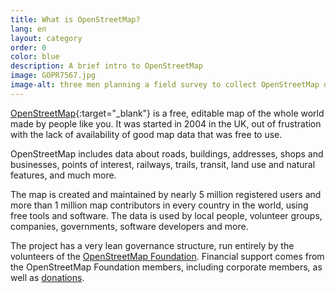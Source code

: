 ```yaml
---
title: What is OpenStreetMap?
lang: en
layout: category
order: 0
color: blue
description: A brief intro to OpenStreetMap
image: GOPR7567.jpg
image-alt: three men planning a field survey to collect OpenStreetMap data
---
```


[OpenStreetMap](https://openstreetmap.org){:target="_blank"} is a free, editable map of the whole world made by people like you. It was started in 2004 in the UK, out of frustration with the lack of availability of good map data that was free to use.

OpenStreetMap includes data about roads, buildings, addresses, shops and businesses, points of interest, railways, trails, transit, land use and natural features, and much more.

The map is created and maintained by nearly 5 million registered users and more than 1 million map contributors in every country in the world, using free tools and software. The data is used by local people, volunteer groups, companies, governments, software developers and more.

The project has a very lean governance structure, run entirely by the volunteers of the
[OpenStreetMap Foundation](/about-osm-community/osm-foundation.md). Financial support comes from the OpenStreetMap Foundation members, including corporate members, as well as
[donations](/about-osm-community/donate-to-osm.md).
